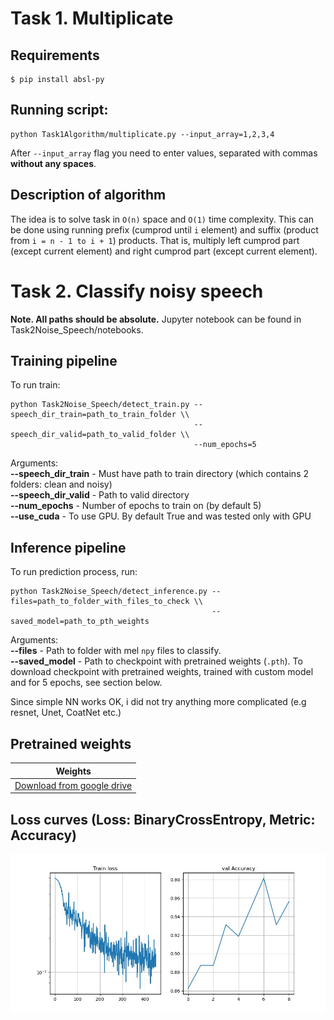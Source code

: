 # Task 1. Multiplicate
## Requirements
```
$ pip install absl-py
```
## Running script:
```
python Task1Algorithm/multiplicate.py --input_array=1,2,3,4
```
After ```--input_array``` flag you need to enter values, separated with commas **without any spaces**.

## Description of algorithm
The idea is to solve task in ```O(n)``` space and ```O(1)``` time complexity.
This can be done using running prefix (cumprod until ```i``` element) and suffix (product from ```i = n - 1 to i + 1```) products. That is, multiply left cumprod part (except current element) and right cumprod part (except current element).


# Task 2. Classify noisy speech
**Note. All paths should be absolute.**
Jupyter notebook can be found in Task2Noise_Speech/notebooks.
## Training pipeline
To run train:
```
python Task2Noise_Speech/detect_train.py --speech_dir_train=path_to_train_folder \\
                                         --speech_dir_valid=path_to_valid_folder \\
                                         --num_epochs=5
```
Arguments: \
**--speech_dir_train** - Must have path to train directory (which contains 2 folders: clean and noisy) \
**--speech_dir_valid** - Path to valid directory \
**--num_epochs** - Number of epochs to train on (by default 5) \
**--use_cuda** - To use GPU. By default True and was tested only with GPU

## Inference pipeline
To run prediction process, run:
```
python Task2Noise_Speech/detect_inference.py --files=path_to_folder_with_files_to_check \\
                                             --saved_model=path_to_pth_weights
```
Arguments: \
**--files** - Path to folder with mel `npy` files to classify. \
**--saved_model** - Path to checkpoint with pretrained weights (`.pth`).
To download checkpoint with pretrained weights, trained with custom model and for 5 epochs, see section below.

Since simple NN works OK, i did not try anything more complicated (e.g resnet, Unet, CoatNet etc.)
## Pretrained weights
|Weights |
|--------
|[Download from google drive](https://drive.google.com/file/d/1jyVVp9OnPUTnKKp-Y-LlpXX0Qm_fwytI/view?usp=sharing)

## Loss curves (Loss: BinaryCrossEntropy, Metric: Accuracy)
![Step_450_epoch_4](Task2Noise_Speech/assets/Step_450_epoch_4.jpg)